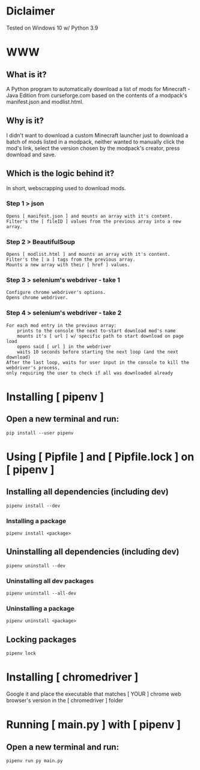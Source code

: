 # Diclaimer
Tested on Windows 10 w/ Python 3.9

# WWW
## What is it?
A Python program to automatically download a list of mods for Minecraft - Java Edition from curseforge.com based on the contents of a modpack's manifest.json and modlist.html.
## Why is it?
I didn't want to download a custom Minecraft launcher just to download a batch of mods listed in a modpack, neither wanted to manually click the mod's link, select the version chosen by the modpack's creator, press download and save.
## Which is the logic behind it?
In short, webscrapping used to download mods.
### Step 1 > json
```
Opens [ manifest.json ] and mounts an array with it's content.
Filter's the [ fileID ] values from the previous array into a new array.
```
### Step 2 > BeautifulSoup
```
Opens [ modlist.html ] and mounts an array with it's content.
Filter's the [ a ] tags from the previous array.
Mounts a new array with their [ href ] values.
```
### Step 3 > selenium's webdriver - take 1
```
Configure chrome webdriver's options.
Opens chrome webdriver.
```
### Step 4 > selenium's webdriver - take 2
```
For each mod entry in the previous array:
    prints to the console the next to-start download mod's name
    mounts it's [ url ] w/ specific path to start download on page load
    opens said [ url ] in the webdriver
    waits 10 seconds before starting the next loop (and the next download)
After the last loop, waits for user input in the console to kill the webdriver's process,
only requiring the user to check if all was downloaded already
```

# Installing [ pipenv ]
## Open a new terminal and run:
```
pip install --user pipenv
```

# Using [ Pipfile ] and [ Pipfile.lock ] on [ pipenv ]
## Installing all dependencies (including dev)
```
pipenv install --dev
```
### Installing a package
```
pipenv install <package>
```
## Uninstalling all dependencies (including dev)
```
pipenv uninstall --dev
```
### Uninstalling all dev packages
```
pipenv uninstall --all-dev
```
### Uninstalling a package
```
pipenv uninstall <package>
```
## Locking packages
```
pipenv lock
```

# Installing [ chromedriver ]
Google it and place the executable that matches [ YOUR ] chrome web browser's version in the [ chromedriver ] folder

# Running [ main.py ] with [ pipenv ]
## Open a new terminal and run:
```
pipenv run py main.py
```